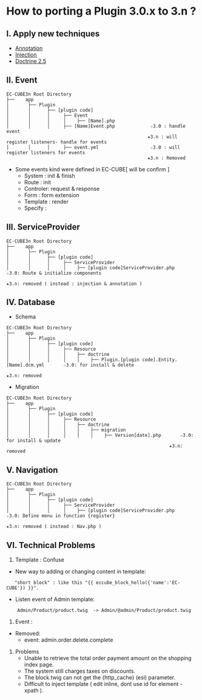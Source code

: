 # How to porting a Plugin 3.0.x to 3.n ?

## I. Apply new techniques
 - [Annotation](https://symfony.com/doc/current/bundles/SensioFrameworkExtraBundle/index.html)
 - [Injection](https://symfony.com/doc/3.4/components/dependency_injection.html)
 - [Doctrine 2.5](https://symfony.com/doc/3.4/doctrine.html)
 
## II. Event

```
EC-CUBE3n Root Directory
├──    app
│       ├── Plugin                                   
│       │      ├── [plugin code]                     
│       │      │     ├── Event                       
│       │      │     │    ├── [Name].php             
│       │      │     ├── [Name]Event.php             ☆3.0 : handle event 
                                                    ★3.n : will register listeners- handle for events
│       │      │     ├── event.yml                   ☆3.0 : will register listeners for events 
                                                    ★3.n : Removed
```

* Some events kind were defined in EC-CUBE[ will be confirm ]
    - System   : init & finish  
    - Route    : init  
    - Controler: request & response
    - Form     : form extension
    - Template : render
    - Specify  :
    
## III. ServiceProvider

```
EC-CUBE3n Root Directory
├──    app
│       ├── Plugin                                   
│       │      ├── [plugin code]                     
│       │      │     ├── ServiceProvider                       
│       │      │     │    ├── [plugin code]ServiceProvider.php       ☆3.0: Route & initialize components   
                                                                    ★3.n: removed ( instead : injection & annotation )    
```

## IV. Database
 - Schema
 
```
EC-CUBE3n Root Directory
├──    app
│       ├── Plugin                                   
│       │      ├── [plugin code]                     
│       │      │     ├── Resource                       
│       │      │     │    ├── doctrine                       
│       │      │     │    │    ├── Plugin.[plugin code].Entity.[Name].dcm.yml       ☆3.0: for install & delete
                                                                                ★3.n: removed   
```

 - Migration
 
```
EC-CUBE3n Root Directory
├──    app
│       ├── Plugin                                   
│       │      ├── [plugin code]                     
│       │      │     ├── Resource                       
│       │      │     │    ├── doctrine                       
│       │      │     │    │    ├── migration                       
│       │      │     │    │    │    ├── Version[date].php       ☆3.0: for install & update    
                                                            ★3.n: removed    
```

## V. Navigation

```
EC-CUBE3n Root Directory
├──    app
│       ├── Plugin                                   
│       │      ├── [plugin code]                     
│       │      │     ├── ServiceProvider                       
│       │      │     │    ├── [plugin code]ServiceProvider.php       ☆3.0: Define menu in function {register}
                                                                    ★3.n: removed ( instead : Nav.php )    
```

## VI. Technical Problems

1. Template : Confuse 
 - New way to adding or changing content in template: 

```
   "short block" : like this "{{ eccube_block_hello({'name':'EC-CUBE'}) }}".
```

 - Listen event of Admin template:
 
```
    Admin/Product/product.twig  -> Admin/@admin/Product/product.twig
```

1. Event : 
 - Removed:
    - event: admin.order.delete.complete

1. Problems
    - Unable to retrieve the total order payment amount on the shopping index page.
    - The system still charges taxes on discounts.
    - The block.twig can not get the {http_cache} (esi) parameter.
    - Difficult to inject template (  edit inline, dont use id for element - xpath ).
    
